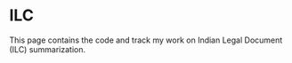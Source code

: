 # ILC

This page contains the code and track my work on Indian Legal Document (ILC) summarization. 
